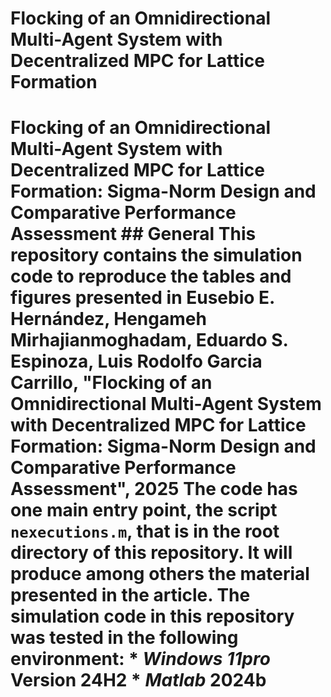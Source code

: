# Flocking of an Omnidirectional Multi-Agent System with Decentralized MPC for Lattice Formation
# Flocking of an Omnidirectional Multi-Agent System with Decentralized MPC for Lattice Formation: Sigma-Norm Design and Comparative Performance Assessment  ## General  This repository contains the simulation code to reproduce the tables and figures presented in  Eusebio E. Hernández, Hengameh Mirhajianmoghadam, Eduardo S. Espinoza, Luis Rodolfo Garcia Carrillo, "Flocking of an Omnidirectional Multi-Agent System with Decentralized MPC for Lattice Formation: Sigma-Norm Design and Comparative Performance Assessment", 2025  The code has one main entry point, the script `nexecutions.m`, that is in the root directory of this repository.  It will produce among others the material presented in the article.  The simulation code in this repository was tested in the following environment: * *Windows 11pro* Version 24H2 * *Matlab* 2024b
